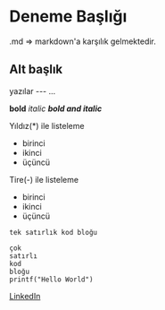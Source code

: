 # Deneme Başlığı
.md => markdown'a karşılık gelmektedir.
## Alt başlık
yazılar --- ...

**bold**
*italic*
***bold and italic***

Yıldız(*) ile listeleme
* birinci
* ikinci
* üçüncü

Tire(-) ile listeleme
- birinci
- ikinci
- üçüncü

` tek satırlık kod bloğu `
```
çok 
satırlı 
kod
bloğu
printf("Hello World")
```
[LinkedIn](https://www.linkedin.com/in/enes-koseoglu/)
